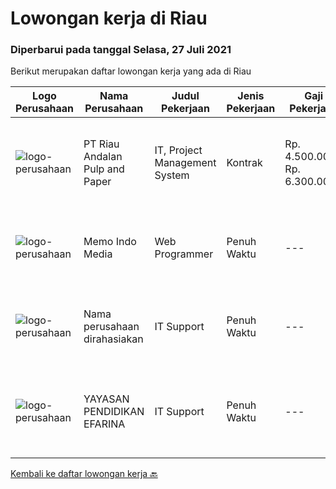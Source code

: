 
  # Lowongan kerja di Riau

  ### Diperbarui pada tanggal Selasa, 27 Juli 2021

  Berikut merupakan daftar lowongan kerja yang ada di Riau

  |Logo Perusahaan | Nama Perusahaan | Judul Pekerjaan | Jenis Pekerjaan | Gaji Pekerjaan | Lokasi | Deskripsi | Tanggal diunggah | Pranala |
  | -------------- | --------------- | --------------- | --------- | --------- | -------------- | ------- | ----------- | ----------- |
  |![logo-perusahaan](https://image-service-cdn.seek.com.au/1cbc2bb2833016eb89f4c08435ee8e7db8e43f63/ee4dce1061f3f616224767ad58cb2fc751b8d2dc)|PT Riau Andalan Pulp and Paper|IT, Project Management System|Kontrak|Rp. 4.500.000-Rp. 6.300.000|Pekanbaru|Qualification Deep knowledge and experience in JAVA programming and implementation Having knowledge on Java Data Persistence i.e. Spring Deep...|Sabtu, 24 Juli 2021|https://www.jobstreet.co.id/id/job/it-project-management-system-3584557?token=0~aa55c50e-4cfa-42ca-8897-ad182174d892&sectionRank=1&jobId=jobstreet-id-job-3584557|
|![logo-perusahaan](https://image-service-cdn.seek.com.au/7c1891cc57881e1658f22d0c22a9a05782bc5fb9/ee4dce1061f3f616224767ad58cb2fc751b8d2dc)|Memo Indo Media|Web Programmer|Penuh Waktu|---|Pekanbaru|Tugas dan tanggung jawab: Mengembangkan aplikasi sistem untuk mendukung proses bisnis. Memelihara dan meningkatkan aplikasi sistem. Melakukan...|Rabu, 21 Juli 2021|https://www.jobstreet.co.id/id/job/web-programmer-3581855?token=0~aa55c50e-4cfa-42ca-8897-ad182174d892&sectionRank=2&jobId=jobstreet-id-job-3581855|
|![logo-perusahaan](https://us.123rf.com/450wm/pavelstasevich/pavelstasevich1811/pavelstasevich181101027/112815900-stock-vector-no-image-available-icon-flat-vector.jpg?ver=6)|Nama perusahaan dirahasiakan|IT Support|Penuh Waktu|---|Dumai|REQUIREMENTS : Age less thank 28 years old. At least Diploma and/or Bachelor Degree of Information Technology. Having same field experience at least 3...|Selasa, 20 Juli 2021|https://www.jobstreet.co.id/id/job/it-support-3571797?token=0~aa55c50e-4cfa-42ca-8897-ad182174d892&sectionRank=3&jobId=jobstreet-id-job-3571797|
|![logo-perusahaan](https://image-service-cdn.seek.com.au/6c0c2fa6729aabc4558c9240d886ab14573bb555/ee4dce1061f3f616224767ad58cb2fc751b8d2dc)|YAYASAN PENDIDIKAN EFARINA|IT Support|Penuh Waktu|---|Sumatera Utara|Deskripsi Pekerjaan·        Penempatan di Sumatera Utara dan Riau ( Berastagi, Saribudolok dan Pangkalan Kerinci)·        Mendapatkan fasilitas Mess...|Selasa, 29 Juni 2021|https://www.jobstreet.co.id/id/job/it-support-3568328?token=0~aa55c50e-4cfa-42ca-8897-ad182174d892&sectionRank=4&jobId=jobstreet-id-job-3568328|


  [Kembali ke daftar lowongan kerja 🔙](../README.md#daftar-lowongan-kerja)
  